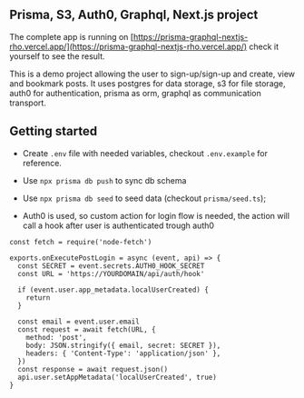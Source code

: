 ## Prisma, S3, Auth0, Graphql, Next.js project 

The complete app is running on [https://prisma-graphql-nextjs-rho.vercel.app/](https://prisma-graphql-nextjs-rho.vercel.app/) check it yourself to see the result.

This is a demo project allowing the user to sign-up/sign-up and create, view and bookmark posts.
It uses postgres for data storage, s3 for file storage, auth0 for authentication, prisma as orm, graphql as communication transport.

## Getting started

   - Create `.env` file with needed variables, checkout `.env.example` for reference.

  - Use `npx prisma db push` to sync db schema
  - Use `npx prisma db seed` to seed data (checkout `prisma/seed.ts`);

  - Auth0 is used, so custom action for login flow is needed, the action will call a hook after user is authenticated trough auth0
```
const fetch = require('node-fetch')

exports.onExecutePostLogin = async (event, api) => {
  const SECRET = event.secrets.AUTH0_HOOK_SECRET
  const URL = 'https://YOURDOMAIN/api/auth/hook'

  if (event.user.app_metadata.localUserCreated) {
    return
  }

  const email = event.user.email
  const request = await fetch(URL, { 
    method: 'post',
    body: JSON.stringify({ email, secret: SECRET }),
    headers: { 'Content-Type': 'application/json' },
  })
  const response = await request.json()
  api.user.setAppMetadata('localUserCreated', true)
}
```